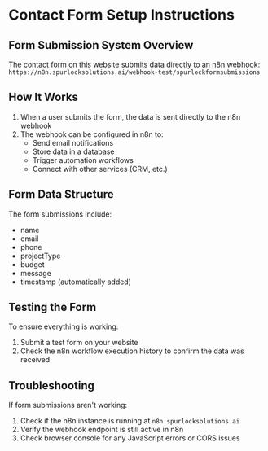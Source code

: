 # Contact Form Setup Instructions

## Form Submission System Overview

The contact form on this website submits data directly to an n8n webhook:
`https://n8n.spurlocksolutions.ai/webhook-test/spurlockformsubmissions`

## How It Works

1. When a user submits the form, the data is sent directly to the n8n webhook
2. The webhook can be configured in n8n to:
   - Send email notifications
   - Store data in a database
   - Trigger automation workflows
   - Connect with other services (CRM, etc.)

## Form Data Structure

The form submissions include:
- name
- email
- phone
- projectType
- budget
- message
- timestamp (automatically added)

## Testing the Form

To ensure everything is working:

1. Submit a test form on your website
2. Check the n8n workflow execution history to confirm the data was received

## Troubleshooting

If form submissions aren't working:

1. Check if the n8n instance is running at `n8n.spurlocksolutions.ai`
2. Verify the webhook endpoint is still active in n8n
3. Check browser console for any JavaScript errors or CORS issues 